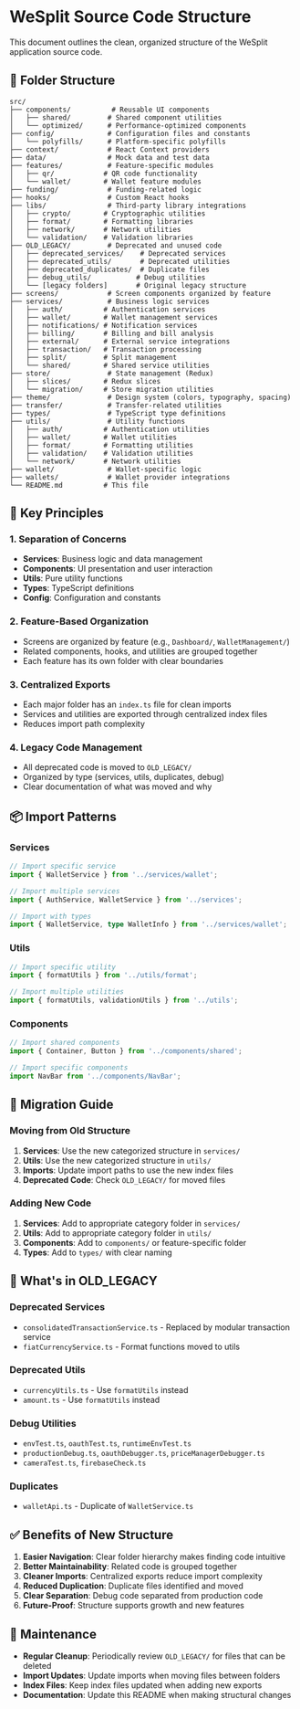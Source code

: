 # WeSplit Source Code Structure

This document outlines the clean, organized structure of the WeSplit application source code.

## 📁 Folder Structure

```
src/
├── components/          # Reusable UI components
│   ├── shared/         # Shared component utilities
│   └── optimized/      # Performance-optimized components
├── config/             # Configuration files and constants
│   └── polyfills/      # Platform-specific polyfills
├── context/            # React Context providers
├── data/               # Mock data and test data
├── features/           # Feature-specific modules
│   ├── qr/            # QR code functionality
│   └── wallet/        # Wallet feature modules
├── funding/            # Funding-related logic
├── hooks/              # Custom React hooks
├── libs/               # Third-party library integrations
│   ├── crypto/        # Cryptographic utilities
│   ├── format/        # Formatting libraries
│   ├── network/       # Network utilities
│   └── validation/    # Validation libraries
├── OLD_LEGACY/         # Deprecated and unused code
│   ├── deprecated_services/    # Deprecated services
│   ├── deprecated_utils/       # Deprecated utilities
│   ├── deprecated_duplicates/  # Duplicate files
│   ├── debug_utils/           # Debug utilities
│   └── [legacy folders]       # Original legacy structure
├── screens/            # Screen components organized by feature
├── services/           # Business logic services
│   ├── auth/          # Authentication services
│   ├── wallet/        # Wallet management services
│   ├── notifications/ # Notification services
│   ├── billing/       # Billing and bill analysis
│   ├── external/      # External service integrations
│   ├── transaction/   # Transaction processing
│   ├── split/         # Split management
│   └── shared/        # Shared service utilities
├── store/              # State management (Redux)
│   ├── slices/        # Redux slices
│   └── migration/     # Store migration utilities
├── theme/              # Design system (colors, typography, spacing)
├── transfer/           # Transfer-related utilities
├── types/              # TypeScript type definitions
├── utils/              # Utility functions
│   ├── auth/          # Authentication utilities
│   ├── wallet/        # Wallet utilities
│   ├── format/        # Formatting utilities
│   ├── validation/    # Validation utilities
│   └── network/       # Network utilities
├── wallet/             # Wallet-specific logic
├── wallets/            # Wallet provider integrations
└── README.md          # This file
```

## 🎯 Key Principles

### 1. **Separation of Concerns**
- **Services**: Business logic and data management
- **Components**: UI presentation and user interaction
- **Utils**: Pure utility functions
- **Types**: TypeScript definitions
- **Config**: Configuration and constants

### 2. **Feature-Based Organization**
- Screens are organized by feature (e.g., `Dashboard/`, `WalletManagement/`)
- Related components, hooks, and utilities are grouped together
- Each feature has its own folder with clear boundaries

### 3. **Centralized Exports**
- Each major folder has an `index.ts` file for clean imports
- Services and utilities are exported through centralized index files
- Reduces import path complexity

### 4. **Legacy Code Management**
- All deprecated code is moved to `OLD_LEGACY/`
- Organized by type (services, utils, duplicates, debug)
- Clear documentation of what was moved and why

## 📦 Import Patterns

### Services
```typescript
// Import specific service
import { WalletService } from '../services/wallet';

// Import multiple services
import { AuthService, WalletService } from '../services';

// Import with types
import { WalletService, type WalletInfo } from '../services/wallet';
```

### Utils
```typescript
// Import specific utility
import { formatUtils } from '../utils/format';

// Import multiple utilities
import { formatUtils, validationUtils } from '../utils';
```

### Components
```typescript
// Import shared components
import { Container, Button } from '../components/shared';

// Import specific components
import NavBar from '../components/NavBar';
```

## 🔄 Migration Guide

### Moving from Old Structure
1. **Services**: Use the new categorized structure in `services/`
2. **Utils**: Use the new categorized structure in `utils/`
3. **Imports**: Update import paths to use the new index files
4. **Deprecated Code**: Check `OLD_LEGACY/` for moved files

### Adding New Code
1. **Services**: Add to appropriate category folder in `services/`
2. **Utils**: Add to appropriate category folder in `utils/`
3. **Components**: Add to `components/` or feature-specific folder
4. **Types**: Add to `types/` with clear naming

## 🚫 What's in OLD_LEGACY

### Deprecated Services
- `consolidatedTransactionService.ts` - Replaced by modular transaction service
- `fiatCurrencyService.ts` - Format functions moved to utils

### Deprecated Utils
- `currencyUtils.ts` - Use `formatUtils` instead
- `amount.ts` - Use `formatUtils` instead

### Debug Utilities
- `envTest.ts`, `oauthTest.ts`, `runtimeEnvTest.ts`
- `productionDebug.ts`, `oauthDebugger.ts`, `priceManagerDebugger.ts`
- `cameraTest.ts`, `firebaseCheck.ts`

### Duplicates
- `walletApi.ts` - Duplicate of `WalletService.ts`

## ✅ Benefits of New Structure

1. **Easier Navigation**: Clear folder hierarchy makes finding code intuitive
2. **Better Maintainability**: Related code is grouped together
3. **Cleaner Imports**: Centralized exports reduce import complexity
4. **Reduced Duplication**: Duplicate files identified and moved
5. **Clear Separation**: Debug code separated from production code
6. **Future-Proof**: Structure supports growth and new features

## 🔧 Maintenance

- **Regular Cleanup**: Periodically review `OLD_LEGACY/` for files that can be deleted
- **Import Updates**: Update imports when moving files between folders
- **Index Files**: Keep index files updated when adding new exports
- **Documentation**: Update this README when making structural changes
